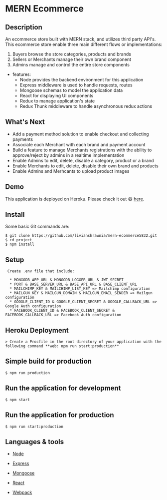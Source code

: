 # MERN Ecommerce

## Description

An ecommerce store built with MERN stack, and utilizes third party API's. This ecommerce store enable three main different flows or implementations:

1. Buyers browse the store categories, products and brands
2. Sellers or Merchants manage their own brand component
3. Admins manage and control the entire store components 


* features:
  * Node provides the backend environment for this application
  * Express middleware is used to handle requests, routes
  * Mongoose schemas to model the application data
  * React for displaying UI components
  * Redux to manage application's state
  * Redux Thunk middleware to handle asynchronous redux actions



## What's Next 

  * Add a payment method solution to enable checkout and collecting payments
  * Associate each Merchant with each brand and payment account 
  * Build a feature to manage Merchants registrations with the ability to approve/reject by admins in a realtime implementation
  * Enable Admins to edit, delete, disable a category, product or a brand
  * Enable Merchants to edit, delete, disable their own brand and products
  * Enable Admins and Merhcants to upload product images


## Demo

This application is deployed on Heroku. Please check it out :smile: [here](https://mern-ecommerce5832.herokuapp.com/).


## Install

Some basic Git commands are:

```
$ git clone https://github.com/livianshrawnia/mern-ecommerce5832.git
$ cd project
$ npm install
```

## Setup

```
 Create .env file that include:

  * MONGODB_APP_URL & MONGODB_LOGGER_URL & JWT_SECRET
  * PORT & BASE_SERVER_URL & BASE_API_URL & BASE_CLIENT_URL
  * MAILCHIMP_KEY & MAILCHIMP_LIST_KEY => Mailchimp configuration
  * MAILGUN_KEY & MAILGUN_DOMAIN & MAILGUN_EMAIL_SENDER => Mailgun configuration
  * GOOGLE_CLIENT_ID & GOOGLE_CLIENT_SECRET & GOOGLE_CALLBACK_URL => Google Auth configuration
  * FACEBOOK_CLIENT_ID & FACEBOOK_CLIENT_SECRET & FACEBOOK_CALLBACK_URL => Facebook Auth configuration
```

## Heroku Deployment

```
> Create a Procfile in the root directory of your application with the following command **web: npm run start:production**
```


## Simple build for production

```
$ npm run production
```

## Run the application for development

```
$ npm start
```

## Run the application for production

```
$ npm run start:production
```


## Languages & tools

- [Node](https://nodejs.org/en/)

- [Express](https://expressjs.com/)

- [Mongoose](https://mongoosejs.com/)

- [React](https://reactjs.org/)

- [Webpack](https://webpack.js.org/)


